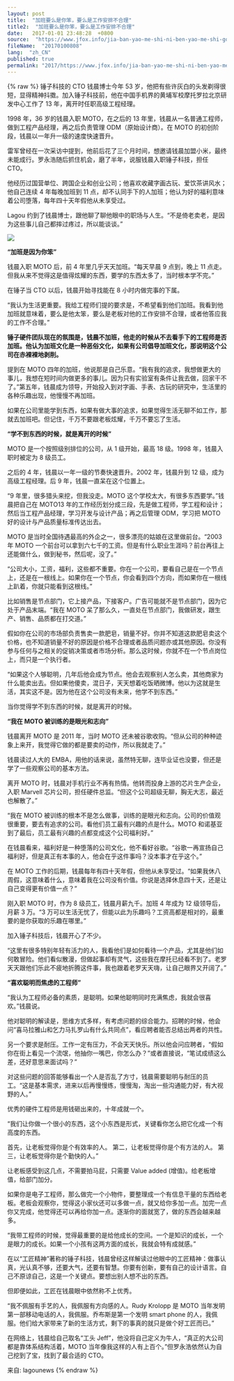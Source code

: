 ```yaml
---
layout: post
title:  "加班要么是你笨，要么是工作安排不合理"
title2:  "加班要么是你笨，要么是工作安排不合理"
date:   2017-01-01 23:48:28  +0800
source:  "https://www.jfox.info/jia-ban-yao-me-shi-ni-ben-yao-me-shi-gong-zuo-an-pai-bu-he-li.html"
fileName:  "20170100808"
lang:  "zh_CN"
published: true
permalink: "2017/https://www.jfox.info/jia-ban-yao-me-shi-ni-ben-yao-me-shi-gong-zuo-an-pai-bu-he-li.html"
---
```

{% raw %}
锤子科技的 CTO 钱晨博士今年 53 岁，他把有些许灰白的头发剃得很短，显得精神抖擞。加入锤子科技前，他在中国手机界的黄埔军校摩托罗拉北京研发中心工作了 13 年，离开时任职高级工程经理。

1998 年，36 岁的钱晨入职 MOTO，在之后的 13 年里，钱晨从一名普通工程师，做到工程产品经理，再之后负责管理 ODM（原始设计商）。在 MOTO 的初创阶段，钱晨以一年升一级的速度快速晋升。

雷军曾经在一次采访中提到，他前后花了三个月时间，想邀请钱晨加盟小米，最终未能成行。罗永浩随后抓住机会，磨了半年，说服钱晨入职锤子科技，担任 CTO。

他经历过国营单位、跨国企业和创业公司；他喜欢收藏字画古玩、爱饮茶讲风水；他自己连续 4 年每晚加班到 11 点，却不认同手下的人加班；他认为好的福利意味着公司堕落，每年四十天年假他从未享受过。

Lagou 约到了钱晨博士，跟他聊了聊他眼中的职场与人生。“不是倚老卖老，是因为这些事儿自己都摔过疼过，所以能谈谈。”

![](/wp-content/uploads/2015/12/14080706_sNRG.jpg)

**“加班是因为你笨”**

钱晨入职 MOTO 后，前 4 年里几乎天天加班。“每天早晨 9 点到，晚上 11 点走。但我从来不觉得这是值得炫耀的东西，要学的东西太多了，当时根本学不完。”

在锤子当 CTO 以后，钱晨开始寻找能在 8 小时内做完事的下属。

“我认为生活更重要。我给工程师们提的要求是，不希望看到他们加班。我看到他加班就意味着，要么是他太笨，要么是老板对他的工作安排不合理，或者他答应我的工作不合理。”

**锤子硬件团队现在的氛围是，钱晨不加班，他走的时候从不去看手下的工程师是否加班。他认为加班文化是一种恶俗文化，如果有公司倡导加班文化，那说明这个公司在赤裸裸地剥削。**

提到在 MOTO 四年的加班，他说那是自己乐意。“我有我的追求，我想做更大的事儿，我想在短时间内做更多的事儿。因为只有实验室有条件让我去做，回家干不了。”第五年，钱晨成为领导，开始投入到对字画、手表、古玩的研究中，生活里的各种乐趣出现，他慢慢不再加班。

如果在公司里能学到东西，如果有做大事的追求，如果觉得生活无聊不如工作，那就去加班吧。但记住，千万不要跟老板炫耀，千万不要忘了生活。

**“学不到东西的时候，就是离开的时候”**

MOTO 是一个按照级别排位的公司，从 1 级开始，最高 18 级。1998 年，钱晨入职时被定为 8 级员工。

之后的 4 年，钱晨以一年一级的节奏快速晋升。2002 年，钱晨升到 12 级，成为高级工程经理。后 9 年，钱晨一直呆在这个位置上。

“9 年里，很多猎头来挖，但我没走。MOTO 这个学校太大，有很多东西要学。”钱晨把自己在 MOTO13 年的工作经历划分成三段，先是做工程师，学工程和设计；然后当工程产品经理，学习开发与设计产品；再之后管理 ODM，学习把 MOTO 好的设计与产品质量标准传达出去。

MOTO 是当时全国待遇最高的外企之一，很多漂亮的姑娘在这里做前台。“2003 年 MOTO 一个前台可以拿到六七千的工资。但是有什么职业生涯吗？前台再往上还能做什么，做到秘书，然后呢，没了。”

“公司大小，工资，福利，这些都不重要。你在一个公司，要看自己是在一个节点上，还是在一根线上。如果你在一个节点，你会看到四个方向，而如果你在一根线上趴着，你就只能看到这根线。”

比如销售是节点部门，它上接产品，下接客户。广告可能就不是节点部门，因为它处于产品末端。“我在 MOTO 呆了那么久，一直处在节点部门，我做研发，跟生产、销售、品质都在打交道。”

假如你在公司的市场部负责售卖一款肥皂，销量不好。你并不知道这款肥皂卖这个价格，也不知道销量不好的原因是价格不合理或者品质问题亦或其他原因。你没有参与任何与之相关的促销决策或者市场分析。那么这时候，你就不在一个节点岗位上，而只是一个执行者。

“如果这个人够聪明，几年后他会成为节点。他会去观察别人怎么卖，其他商家为什么能卖出去。但如果他傻卖，混日子，天天想着吃饭晒微博。他以为这就是生活，其实这不是。因为他在这个公司没有未来，他学不到东西。”

当你觉得学不到东西的时候，就是离开的时候。

**“我在 MOTO 被训练的是眼光和志向”**

钱晨离开 MOTO 是 2011 年，当时 MOTO 还未被谷歌收购。“但从公司的种种迹象上来开，我觉得它做的都是要卖的动作，所以我就走了。”

钱晨读过人大的 EMBA，用他的话来说，虽然特无聊，连毕业证也没要，但还是学了一些观察公司的基本方法。

离开 MOTO 时，钱晨对手机行业不再有热情。他转而投身上游的芯片生产企业，入职 Marvell 芯片公司，担任硬件总监。“但这个公司超级无聊，胸无大志，最近也解散了。”

“我在 MOTO 被训练的根本不是怎么做事，训练的是眼光和志向。公司的价值观很重要，要去有追求的公司。看他们员工最有兴趣的点是什么。MOTO 和诺基亚到了最后，员工最有兴趣的点都变成这个公司福利好。”

在钱晨看来，福利好是一种堕落的公司文化，他不看好谷歌。“谷歌一再宣扬自己福利好，但是真正有本事的人，他会在乎这件事吗？没本事才在乎这个。”

在 MOTO 工作的后期，钱晨每年有四十天年假，但他从未享受过。“如果我休八周假，这意味着什么，意味着我在公司没有价值。你说是选择休息四十天，还是让自己变得更有价值一点？”

刚入职 MOTO 时，作为 8 级员工，钱晨月薪九千。加班 4 年成为 12 级领导后，月薪 3 万。“3 万可以生活无忧了，但能以此为乐趣吗？工资高都是相对的，最重要的是你获取的乐趣在哪里。”

加入锤子科技后，钱晨开心了不少。

“这里有很多特别年轻有活力的人，我看他们是如何看待一个产品，尤其是他们如何敢冒险。他们看似散漫，但做起事却有灵气，这些我在摩托已经看不到了。老罗天天跟他们乐此不疲地折腾这件事，我也跟着老罗天天嗨，让自己眼界又开阔了。”

**“喜欢聪明而焦虑的工程师”**

“我认为工程师必备的素质，是聪明。如果他聪明同时充满焦虑，我就会很喜欢。”钱晨说。

他对聪明的解读是，思维方式多样，有考虑问题的综合能力。招聘的时候，他会问“喜马拉雅山和乞力马扎罗山有什么共同点”，看应聘者能否总结出两者的共性。

另一个要求是耐压。工作一定有压力，不会天天快乐。所以他会问应聘者，“假如你在街上看见一个流氓，他抽你一嘴巴，你怎么办？”或者直接说，“笔试成绩这么差，还好意思来面试吗？”

对这些问题的回答能够看出一个人是否乱了方寸，钱晨需要聪明与耐压的员工。“这是基本需求，进来以后再慢慢练，慢慢淘，淘出一些沟通能力好，有大视野的人。”

优秀的硬件工程师是用钱砸出来的，十年成就一个。

“我们让你做一个很小的东西，这个小东西是形式，关键看你怎么把它化成一个有高度的东西。

首先，让老板觉得你是个有效率的人。
第二，让老板觉得你是个有方法的人。
第三，让老板觉得你是个勤快的人。”

让老板感受到这几点，不需要拍马屁，只需要 Value added (增值)。给老板增值，给部门加分。

如果你是电子工程师，那么做完一个小物件，要整理成一个有信息干量的东西给老板。老板会观察你，觉得这小家伙还可以多做一点，就又给你多加一点。加完一点你又完成，他觉得还可以再给你加一点。逐渐你的面就宽了，做的东西会越来越多。

“我带工程师的时候，觉得最重要的是给他成长的空间。一个是知识的成长，一个是眼力的成长。如果一个小孩有这两方面的成长，我就会特有成就感。”

在以“工匠精神”著称的锤子科技，钱晨曾经这样解读过他眼中的工匠精神：做事认真，光认真不够，还要大气，还要有智慧。你要有创新，要有自己的设计语言。自己不原谅自己，这是一个关键点。要想出别人想不出的东西。

但即便如此，工匠在钱晨眼中依然称不上优秀。

“我不佩服有手艺的人，我佩服有方向感的人。Rudy Krolopp 是 MOTO 当年发明第一部移动电话的人，我佩服。乔布斯是第一个发明 smart phone 的人，我佩服。他们给大家带来了新的生活方式，剩下的事真的就只是做个好工匠而已。”

在网络上，钱晨给自己取名“工头 Jeff”，他没将自己定义为牛人，“真正的大公司都是靠体系结构活着，MOTO 当年像我这样的人有上百个。”但罗永浩依然认为自己挖到了宝，找到了最合适的 CTO。

来自: lagounews
{% endraw %}
